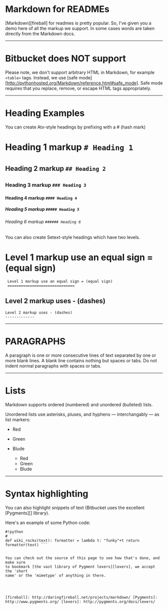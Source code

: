 Markdown for READMEs 
====================

[Markdown][fireball] for readmes is pretty popular.  So, I've given you a demo
here of all the markup we support.  In some cases words are taken directly from
the Markdown docs.

- - -

Bitbucket does NOT support
================================

Please note, we don't support arbitrary HTML in Markdown, for example `<table>` tags. Instead, we use 
[safe mode][http://pythonhosted.org/Markdown/reference.html#safe_mode]. Safe mode requires that you replace, remove, or escape HTML tags appropriately.

- - -

# Heading Examples
You can create Atx-style headings by prefixing with a # (hash mark)

# Heading 1 markup  `# Heading 1`
# 
## Heading 2 markup  `## Heading 2`
## 
### Heading 3 markup   `### Heading 3`
### 
#### Heading 4 markup  `#### Heading 4`
#### 
##### Heading 5 markup  `##### Heading 5`
##### 
###### Heading 6 markup  `###### Heading 6`
###### 
You can also create Setext-style headings which have two levels.

Level 1 markup use an equal sign = (equal sign) 
==============================


	 Level 1 markup use an equal sign = (equal sign)   	 
	 ==============================
	 
Level 2 markup uses - (dashes) 
-------------


	Level 2 markup uses - (dashes) 
	-------------


- - -

PARAGRAPHS
===========================

A paragraph is one or more consecutive lines of text separated by one or more
blank lines. A blank line contains nothing but spaces or tabs. Do not indent
normal paragraphs with spaces or tabs.

- - -

Lists
=====

Markdown supports ordered (numbered) and unordered (bulleted) lists.

Unordered lists use asterisks, pluses, and hyphens — interchangably — as list markers:

* Red
* Green
* Blude


	* Red
	* Green
	* Blude



- - -

Syntax highlighting
=====================

You can also highlight snippets of text (Bitbucket uses the excellent [Pygments][]
library).

Here's an example of some Python code:

```
#!python
#
def wiki_rocks(text): formatter = lambda t: "funky"+t return formatter(text) ```


You can check out the source of this page to see how that's done, and make sure
to bookmark [the vast library of Pygment lexers][lexers], we accept the 'short
name' or the 'mimetype' of anything in there.




[fireball]: http://daringfireball.net/projects/markdown/ [Pygments]:
http://www.pygments.org/ [lexers]: http://pygments.org/docs/lexers/
